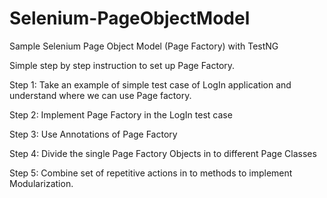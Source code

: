 # Selenium-PageObjectModel
Sample Selenium Page Object Model (Page Factory) with TestNG

Simple step by step instruction to set up Page Factory.

Step 1: Take an example of simple test case of LogIn application and understand where we can use Page factory.

Step 2: Implement Page Factory in the LogIn test case

Step 3: Use Annotations of Page Factory

Step 4: Divide the single Page Factory Objects in to different Page Classes

Step 5: Combine set of repetitive actions in to methods to implement Modularization.
